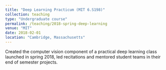 ```yaml
---
title: "Deep Learning Practicum (MIT 6.S198)"
collection: teaching
type: "Undergraduate course"
permalink: /teaching/2018-spring-deep-learning
venue: "MIT"
date: 2018-02-01
location: "Cambridge, Massachusetts"
---
```


Created the computer vision component of a practical deep learning class launched in spring 2018, led recitations and mentored student teams in their end of semester projects.
